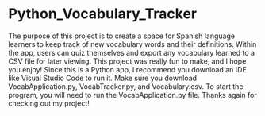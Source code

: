 # Python_Vocabulary_Tracker

The purpose of this project is to create a space for Spanish language learners to keep track of new vocabulary words and their definitions. Within the app, users can quiz themselves and export any vocabulary learned to a CSV file for later viewing. This project was really fun to make, and I hope you enjoy! Since this is a Python app, I recommend you download an IDE like Visual Studio Code to run it. Make sure you download VocabApplication.py, VocabTracker.py, and Vocabulary.csv. To start the program, you will need to run the VocabApplication.py file. Thanks again for checking out my project!
